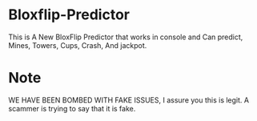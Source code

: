 # Bloxflip-Predictor
This is A New BloxFlip Predictor that works in console and Can predict, Mines, Towers, Cups, Crash, And jackpot.

# Note 
WE HAVE BEEN BOMBED WITH FAKE ISSUES, I assure you this is legit. A scammer is trying to say that it is fake.
